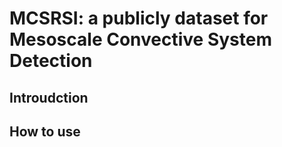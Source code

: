 # MCSRSI: a publicly dataset for Mesoscale Convective System Detection
## Introudction

## How to use
